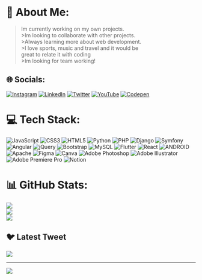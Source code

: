 # 💫 About Me:
>Im currently working on my own projects.<br>>Im looking to collaborate with other projects.<br>>Always learning more about web development.<br>>I love sports, music and travel and it would be <br>great to relate it with coding<br>>Im looking for team working!


## 🌐 Socials:
[![Instagram](https://img.shields.io/badge/Instagram-%23E4405F.svg?logo=Instagram&logoColor=white)](https://instagram.com/rodri_codes ) [![LinkedIn](https://img.shields.io/badge/LinkedIn-%230077B5.svg?logo=linkedin&logoColor=white)](https://www.linkedin.com/in/rodrigo-riquelme-de-la-fuente-5337191b3/) [![Twitter](https://img.shields.io/badge/Twitter-%231DA1F2.svg?logo=Twitter&logoColor=white)](https://twitter.com/rodri_codes) [![YouTube](https://img.shields.io/badge/YouTube-%23FF0000.svg?logo=YouTube&logoColor=white)](https://www.youtube.com/channel/UCU6ruz4El66kL8IsmoLWLIA) [![Codepen](https://img.shields.io/badge/Codepen-000000?.svg?logo=Copeden&&logoColor=white)](https://codepen.io/rodri_codes) 

# 💻 Tech Stack:
![JavaScript](https://img.shields.io/badge/javascript-%23323330.svg?style=for-the-badge&logo=javascript&logoColor=%23F7DF1E) ![CSS3](https://img.shields.io/badge/css3-%231572B6.svg?style=for-the-badge&logo=css3&logoColor=white) ![HTML5](https://img.shields.io/badge/html5-%23E34F26.svg?style=for-the-badge&logo=html5&logoColor=white) ![Python](https://img.shields.io/badge/python-3670A0?style=for-the-badge&logo=python&logoColor=ffdd54) ![PHP](https://img.shields.io/badge/php-%23777BB4.svg?style=for-the-badge&logo=php&logoColor=white) ![Django](https://img.shields.io/badge/django-%23092E20.svg?style=for-the-badge&logo=django&logoColor=white) ![Symfony](https://img.shields.io/badge/symfony-%23000000.svg?style=for-the-badge&logo=symfony&logoColor=white) ![Angular](https://img.shields.io/badge/angular-%23DD0031.svg?style=for-the-badge&logo=angular&logoColor=white) ![jQuery](https://img.shields.io/badge/jquery-%230769AD.svg?style=for-the-badge&logo=jquery&logoColor=white) ![Bootstrap](https://img.shields.io/badge/bootstrap-%23563D7C.svg?style=for-the-badge&logo=bootstrap&logoColor=white) ![MySQL](https://img.shields.io/badge/mysql-%2300f.svg?style=for-the-badge&logo=mysql&logoColor=white) ![Flutter](https://img.shields.io/badge/Flutter-%2302569B.svg?style=for-the-badge&logo=Flutter&logoColor=white) ![React](https://img.shields.io/badge/react-%2320232a.svg?style=for-the-badge&logo=react&logoColor=%2361DAFB) ![ANDROID](https://img.shields.io/badge/android-%2320232a.svg?style=for-the-badge&logo=android&logoColor=%a4c639) ![Apache](https://img.shields.io/badge/apache-%23D42029.svg?style=for-the-badge&logo=apache&logoColor=white) 	![Figma](https://img.shields.io/badge/figma-%23F24E1E.svg?style=for-the-badge&logo=figma&logoColor=white) ![Canva](https://img.shields.io/badge/Canva-%2300C4CC.svg?style=for-the-badge&logo=Canva&logoColor=white) ![Adobe Photoshop](https://img.shields.io/badge/adobephotoshop-%2331A8FF.svg?style=for-the-badge&logo=adobephotoshop&logoColor=white) ![Adobe Illustrator](https://img.shields.io/badge/adobeillustrator-%23FF9A00.svg?style=for-the-badge&logo=adobeillustrator&logoColor=white) ![Adobe Premiere Pro](https://img.shields.io/badge/Adobe%20Premiere%20Pro-9999FF.svg?style=for-the-badge&logo=Adobe%20Premiere%20Pro&logoColor=white) ![Notion](https://img.shields.io/badge/Notion-%23000000.svg?style=for-the-badge&logo=notion&logoColor=white)
# 📊 GitHub Stats:
![](https://github-readme-stats.vercel.app/api?username=Rodridef&theme=dark&hide_border=false&include_all_commits=false&count_private=false)<br/>
![](https://github-readme-streak-stats.herokuapp.com/?user=Rodridef&theme=dark&hide_border=false)<br/>
![](https://github-readme-stats.vercel.app/api/top-langs/?username=Rodridef&theme=dark&hide_border=false&include_all_commits=false&count_private=false&layout=compact)

## 🐦 Latest Tweet
[![](https://gtce.itsvg.in/api?username=rodri_codes)](https://github.com/VishwaGauravIn/github-twitter-card-embed)

---
[![](https://visitcount.itsvg.in/api?id=Rodridef&icon=0&color=0)](https://visitcount.itsvg.in)

<!-- Proudly created with GPRM ( https://gprm.itsvg.in ) -->
